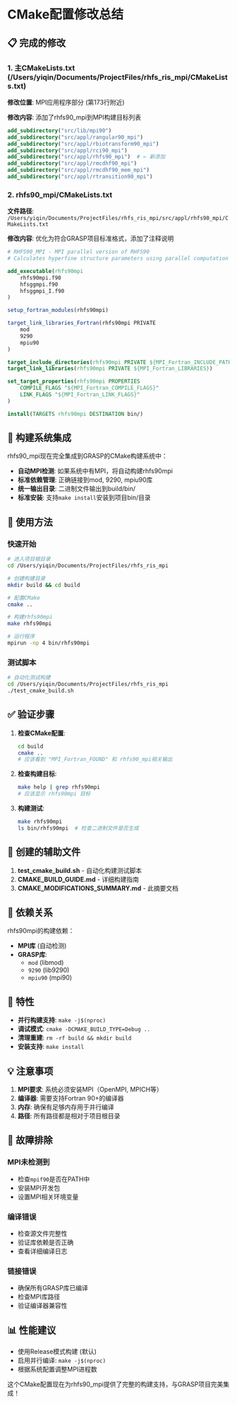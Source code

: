 # CMake配置修改总结

## 📋 完成的修改

### 1. 主CMakeLists.txt (/Users/yiqin/Documents/ProjectFiles/rhfs_ris_mpi/CMakeLists.txt)

**修改位置**: MPI应用程序部分 (第173行附近)

**修改内容**: 添加了rhfs90_mpi到MPI构建目标列表

```cmake
add_subdirectory("src/lib/mpi90")
add_subdirectory("src/appl/rangular90_mpi")
add_subdirectory("src/appl/rbiotransform90_mpi")
add_subdirectory("src/appl/rci90_mpi")
add_subdirectory("src/appl/rhfs90_mpi")  # ← 新添加
add_subdirectory("src/appl/rmcdhf90_mpi")
add_subdirectory("src/appl/rmcdhf90_mem_mpi")
add_subdirectory("src/appl/rtransition90_mpi")
```

### 2. rhfs90_mpi/CMakeLists.txt

**文件路径**: `/Users/yiqin/Documents/ProjectFiles/rhfs_ris_mpi/src/appl/rhfs90_mpi/CMakeLists.txt`

**修改内容**: 优化为符合GRASP项目标准格式，添加了注释说明

```cmake
# RHFS90_MPI - MPI parallel version of RHFS90
# Calculates hyperfine structure parameters using parallel computation

add_executable(rhfs90mpi
    rhfs90mpi.f90
    hfsggmpi.f90
    hfsggmpi_I.f90
)

setup_fortran_modules(rhfs90mpi)

target_link_libraries_Fortran(rhfs90mpi PRIVATE 
    mod 
    9290 
    mpiu90
)

target_include_directories(rhfs90mpi PRIVATE ${MPI_Fortran_INCLUDE_PATH})
target_link_libraries(rhfs90mpi PRIVATE ${MPI_Fortran_LIBRARIES})

set_target_properties(rhfs90mpi PROPERTIES
    COMPILE_FLAGS "${MPI_Fortran_COMPILE_FLAGS}"
    LINK_FLAGS "${MPI_Fortran_LINK_FLAGS}"
)

install(TARGETS rhfs90mpi DESTINATION bin/)
```

## 🔧 构建系统集成

rhfs90_mpi现在完全集成到GRASP的CMake构建系统中：

- **自动MPI检测**: 如果系统中有MPI，将自动构建rhfs90mpi
- **标准依赖管理**: 正确链接到mod, 9290, mpiu90库
- **统一输出目录**: 二进制文件输出到build/bin/
- **标准安装**: 支持`make install`安装到项目bin/目录

## 🎯 使用方法

### 快速开始

```bash
# 进入项目根目录
cd /Users/yiqin/Documents/ProjectFiles/rhfs_ris_mpi

# 创建构建目录
mkdir build && cd build

# 配置CMake
cmake ..

# 构建rhfs90mpi
make rhfs90mpi

# 运行程序
mpirun -np 4 bin/rhfs90mpi
```

### 测试脚本

```bash
# 自动化测试构建
cd /Users/yiqin/Documents/ProjectFiles/rhfs_ris_mpi
./test_cmake_build.sh
```

## ✅ 验证步骤

1. **检查CMake配置**:
   ```bash
   cd build
   cmake ..
   # 应该看到 "MPI_Fortran_FOUND" 和 rhfs90_mpi相关输出
   ```

2. **检查构建目标**:
   ```bash
   make help | grep rhfs90mpi
   # 应该显示 rhfs90mpi 目标
   ```

3. **构建测试**:
   ```bash
   make rhfs90mpi
   ls bin/rhfs90mpi  # 检查二进制文件是否生成
   ```

## 📁 创建的辅助文件

1. **test_cmake_build.sh** - 自动化构建测试脚本
2. **CMAKE_BUILD_GUIDE.md** - 详细构建指南
3. **CMAKE_MODIFICATIONS_SUMMARY.md** - 此摘要文档

## 🔗 依赖关系

rhfs90mpi的构建依赖：

- **MPI库** (自动检测)
- **GRASP库**:
  - `mod` (libmod)
  - `9290` (lib9290) 
  - `mpiu90` (mpi90)

## 🚀 特性

- **并行构建支持**: `make -j$(nproc)`
- **调试模式**: `cmake -DCMAKE_BUILD_TYPE=Debug ..`
- **清理重建**: `rm -rf build && mkdir build`
- **安装支持**: `make install`

## 💡 注意事项

1. **MPI要求**: 系统必须安装MPI（OpenMPI, MPICH等）
2. **编译器**: 需要支持Fortran 90+的编译器
3. **内存**: 确保有足够内存用于并行编译
4. **路径**: 所有路径都是相对于项目根目录

## 🔧 故障排除

### MPI未检测到
- 检查`mpif90`是否在PATH中
- 安装MPI开发包
- 设置MPI相关环境变量

### 编译错误
- 检查源文件完整性
- 验证库依赖是否正确
- 查看详细编译日志

### 链接错误
- 确保所有GRASP库已编译
- 检查MPI库路径
- 验证编译器兼容性

## 📊 性能建议

- 使用Release模式构建 (默认)
- 启用并行编译: `make -j$(nproc)`
- 根据系统配置调整MPI进程数

这个CMake配置现在为rhfs90_mpi提供了完整的构建支持，与GRASP项目完美集成！
